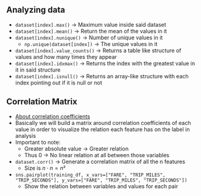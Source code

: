 ## Analyzing data
- `dataset[index].max()` -> Maximum value inside said dataset
- `dataset[index].mean()` -> Return the mean of the values in it
- `dataset[index].nunique()` -> Number of unique values in it
	- `np.unique(dataset[index])` -> The unique values in it
- `dataset[index].value_counts()` -> Returns a table like structure of values and how many times they appear
- `dataset[index].idxmax()` -> Returns the index with the greatest value in it in said structure
- `dataset[index].isnull()` -> Returns an array-like structure with each index pointing out if it is null or not

## Correlation Matrix
- [About correlation coefficients](/topics/correlation_coefficient.md)
- Basically we will build a matrix around correlation coefficients of each value in order to visualize the relation each feature has on the label in analysis
- Important to note:
	- Greater absolute value -> Greater relation
	- Thus 0 -> No linear relation at all between those variables
- `dataset.corr()` -> Generate a correlation matrix of all the n features 
	- Size is $n \cdot n = n²$ 
- `sns.pairplot(training_df, x_vars=["FARE", "TRIP_MILES", "TRIP_SECONDS"], y_vars=["FARE", "TRIP_MILES", "TRIP_SECONDS"])`
	- Show the relation between variables and values for each pair